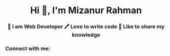 <h1 align="center">Hi 👋, I'm Mizanur Rahman</h1>
<h3 align="center">👑 I am Web Developer 🖊️ Love to write code 🎤 Like to share my knowledge</h3>

<h3 align="left">Connect with me:</h3>
<p align="left">
</p>
